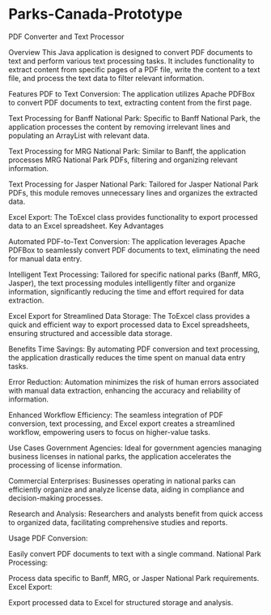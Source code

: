 # Parks-Canada-Prototype

PDF Converter and Text Processor

Overview
This Java application is designed to convert PDF documents to text and perform various text processing tasks. It includes functionality to extract content from specific pages of a PDF file, write the content to a text file, and process the text data to filter relevant information.

Features
PDF to Text Conversion: The application utilizes Apache PDFBox to convert PDF documents to text, extracting content from the first page.

Text Processing for Banff National Park: Specific to Banff National Park, the application processes the content by removing irrelevant lines and populating an ArrayList with relevant data.

Text Processing for MRG National Park: Similar to Banff, the application processes MRG National Park PDFs, filtering and organizing relevant information.

Text Processing for Jasper National Park: Tailored for Jasper National Park PDFs, this module removes unnecessary lines and organizes the extracted data.

Excel Export: The ToExcel class provides functionality to export processed data to an Excel spreadsheet.
Key Advantages

Automated PDF-to-Text Conversion: The application leverages Apache PDFBox to seamlessly convert PDF documents to text, eliminating the need for manual data entry.

Intelligent Text Processing: Tailored for specific national parks (Banff, MRG, Jasper), the text processing modules intelligently filter and organize information, significantly reducing the time and effort required for data extraction.

Excel Export for Streamlined Data Storage: The ToExcel class provides a quick and efficient way to export processed data to Excel spreadsheets, ensuring structured and accessible data storage.

Benefits
Time Savings: By automating PDF conversion and text processing, the application drastically reduces the time spent on manual data entry tasks.

Error Reduction: Automation minimizes the risk of human errors associated with manual data extraction, enhancing the accuracy and reliability of information.

Enhanced Workflow Efficiency: The seamless integration of PDF conversion, text processing, and Excel export creates a streamlined workflow, empowering users to focus on higher-value tasks.

Use Cases
Government Agencies: Ideal for government agencies managing business licenses in national parks, the application accelerates the processing of license information.

Commercial Enterprises: Businesses operating in national parks can efficiently organize and analyze license data, aiding in compliance and decision-making processes.

Research and Analysis: Researchers and analysts benefit from quick access to organized data, facilitating comprehensive studies and reports.

Usage
PDF Conversion:

Easily convert PDF documents to text with a single command.
National Park Processing:

Process data specific to Banff, MRG, or Jasper National Park requirements.
Excel Export:

Export processed data to Excel for structured storage and analysis.
